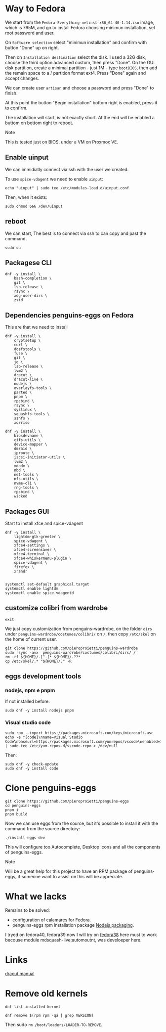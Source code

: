 # Way to Fedora

We start from the `Fedora-Everything-netinst-x86_64-40-1.14.iso` image, which is 765M, and go to install Fedora choosing minimun installation, set root password and user. 

On `Software selection` select "minimun installation" and confirm with button "Done" up on right.

Then on `Installation destination` select the disk. I used a 32G disk, choose the third option advanced custom, then press "Done". On the GUI disk partition, create a minimal partition - just 1M - type `bootBIOS`, then add the remain space to a / partition format ext4.  Press "Done" again and accept changes.

We can create user `artisan` and choose a password and press "Done" to finish.

At this point the button "Begin installation" bottom right is enabled, press it to confirm.

The installation will start, is not exactly short. At the end will be enabled a buttom on bottom right to reboot.

> [!NOTE]
> This is tested just on BIOS, under a VM on Proxmox VE.

## Enable uinput
We can immidiatly connect via ssh with the user we created.

To use `spice-vdagent` we need to enable `uinput`:

```
echo "uinput" | sudo tee /etc/modules-load.d/uinput.conf
```

Then, when it exists:

```
sudo chmod 666 /dev/uinput
```
## reboot
We can start, The best is to connect via ssh to can copy and past the command. 

```
sudo su
```

## Packagese CLI
```
dnf -y install \
    bash-completion \
    git \
    lsb-release \
    rsync \
    xdg-user-dirs \
    zstd

```

## Dependencies penguins-eggs on Fedora
This are that we need to install

```
dnf -y install \
    cryptsetup \
    curl \
    dosfstools \
    fuse \
    git \
    jq \
    lsb-release \
    lvm2 \
    dracut \
    dracut-live \
    nodejs \
    overlayfs-tools \
    parted \
    pnpm \
    rpcbind \
    rsync \
    syslinux \
    squashfs-tools \
    sshfs \
    xorriso

dnf -y install \
	biosdevname \
	cifs-utils \
	device-mapper \
	dmraid \
	iproute \
	iscsi-initiator-utils \
	lvm2 \
	mdadm \
	nbd \
	net-tools \
	nfs-utils \
	nvme-cli \
	rng-tools \
	rpcbind \
	wicked

```

## Packages GUI
Start to install xfce and spice-vdagent

```
dnf -y install \
    lightdm-gtk-greeter \
    spice-vdagent \
    xfce4-settings \
    xfce4-screensaver \
    xfce4-terminal \
    xfce4-whiskermenu-plugin \
    spice-vdagent \
    firefox \
    xrandr 


systemctl set-default graphical.target 
systemctl enable lightdm
systemctl enable spice-vdagentd

```

## customize colibri from wardrobe
```
exit
```

We just copy customization from penguins-wardrobe, on the folder `dirs` under `penguins-wardrobe/costumes/colibri/` on `/`, then copy `/etc/skel` on the home of current user.

```
git clone https://github.com/pieroproietti/penguins-wardrobe
sudo rsync -avx  penguins-wardrobe/costumes/colibri/dirs/ /
rm -rf ${HOME}/.[^.]* ${HOME}/.??*
cp /etc/skel/.* "${HOME}/." -R

```

## eggs development tools

### nodejs, npm e pnpm
If not installed before:
```
sudo dnf -y install nodejs pnpm

```

### Visual studio code
```
sudo rpm --import https://packages.microsoft.com/keys/microsoft.asc
echo -e "[code]\nname=Visual Studio Code\nbaseurl=https://packages.microsoft.com/yumrepos/vscode\nenabled=1\ngpgcheck=1\ngpgkey=https://packages.microsoft.com/keys/microsoft.asc" | sudo tee /etc/yum.repos.d/vscode.repo > /dev/null

```
Then: 
```
sudo dnf -y check-update
sudo dnf -y install code

```

# Clone penguins-eggs
```
git clone https://github.com/pieroproietti/penguins-eggs
cd penguins-eggs
pnpm i
pnpm build

```
Now we can use eggs from the source, but it's possible to install it with the command from the source directory:

```
./install-eggs-dev

```
This will configure too Autocomplete, Desktop icons and all the components of penguins-eggs.

> [!NOTE]
> Will be a great help for this project to have an RPM package of penguins-eggs, if someone want to assist on this will be appreciate.

# What we lacks

Remains to be solved:
* configuration of calamares for Fedora.
* penguins-eggs rpm installation package [Nodejs packaging](https://docs.fedoraproject.org/en-US/packaging-guidelines/Node.js/).

I tryed on fedora40, fedora39 now I will try on [fedora38](https://archives.fedoraproject.org/pub/archive/fedora/linux/releases/36/Everything/x86_64/iso/) here must to work becouse module mdsquash-live;automoutnt, was develoeper here.

# Links
[dracut manual](https://github.com/dracutdevs/dracut/blob/master/man/dracut.usage.asc)

# Remove old kernels 
```
dnf list installed kernel
```

```
dnf remove $(rpm rpm -qa | grep VERSION)
```

Then sudo `rm /boot/loaders/LOADER-TO-REMOVE`.


